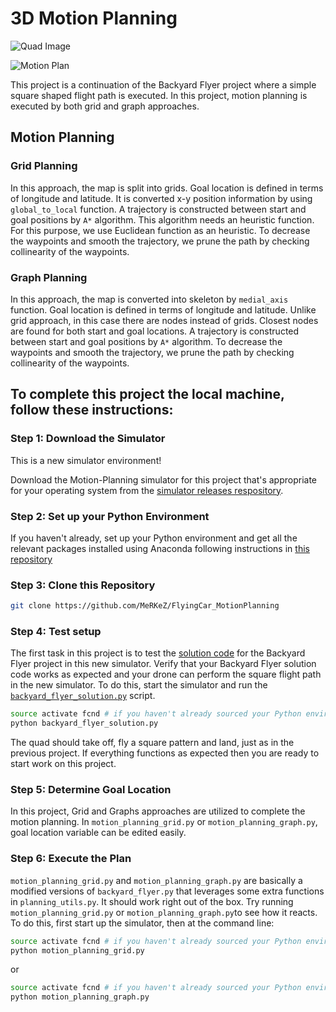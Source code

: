 # 3D Motion Planning
![Quad Image](./misc/enroute.png)

![Motion Plan](./misc/result.gif)

This project is a continuation of the Backyard Flyer project where a simple square shaped flight path is executed. In this project, motion planning is executed by both grid and graph approaches.

## Motion Planning
### Grid Planning
In this approach, the map is split into grids. Goal location is defined in terms of longitude and latitude. It is converted x-y position information by using `global_to_local` function. A trajectory is constructed between start and goal positions by `A*` algorithm. This algorithm needs an heuristic function. For this purpose, we use Euclidean function as an heuristic. To decrease the waypoints and smooth the trajectory, we prune the path by checking collinearity of the waypoints.  

### Graph Planning
In this approach, the map is converted into skeleton by `medial_axis` function. Goal location is defined in terms of longitude and latitude. Unlike grid approach, in this case there are nodes instead of grids. Closest nodes are found for both start and goal locations. A trajectory is constructed between start and goal positions by `A*` algorithm.  To decrease the waypoints and smooth the trajectory, we prune the path by checking collinearity of the waypoints.

## To complete this project the local machine, follow these instructions:
### Step 1: Download the Simulator
This is a new simulator environment!  

Download the Motion-Planning simulator for this project that's appropriate for your operating system from the [simulator releases respository](https://github.com/udacity/FCND-Simulator-Releases/releases).

### Step 2: Set up your Python Environment
If you haven't already, set up your Python environment and get all the relevant packages installed using Anaconda following instructions in [this repository](https://github.com/udacity/FCND-Term1-Starter-Kit)

### Step 3: Clone this Repository
```sh
git clone https://github.com/MeRKeZ/FlyingCar_MotionPlanning
```
### Step 4: Test setup
The first task in this project is to test the [solution code](https://github.com/MeRKeZ/FlyingCar_MotionPlanning/blob/master/backyard_flyer_solution.py) for the Backyard Flyer project in this new simulator. Verify that your Backyard Flyer solution code works as expected and your drone can perform the square flight path in the new simulator. To do this, start the simulator and run the [`backyard_flyer_solution.py`](https://github.com/MeRKeZ/FlyingCar_MotionPlanning/blob/master/backyard_flyer_solution.py) script.

```sh
source activate fcnd # if you haven't already sourced your Python environment, do so now.
python backyard_flyer_solution.py
```
The quad should take off, fly a square pattern and land, just as in the previous project. If everything functions as expected then you are ready to start work on this project. 

### Step 5: Determine Goal Location
In this project, Grid and Graphs approaches are utilized to complete the motion planning. In `motion_planning_grid.py` or `motion_planning_graph.py`, goal location variable can be edited easily. 

### Step 6: Execute the Plan

`motion_planning_grid.py` and `motion_planning_graph.py` are basically a modified versions of `backyard_flyer.py` that leverages some extra functions in `planning_utils.py`. It should work right out of the box.  Try running `motion_planning_grid.py` or `motion_planning_graph.py`to see how it reacts. To do this, first start up the simulator, then at the command line:
 
```sh
source activate fcnd # if you haven't already sourced your Python environment, do so now.
python motion_planning_grid.py
```
or

```sh
source activate fcnd # if you haven't already sourced your Python environment, do so now.
python motion_planning_graph.py
```
